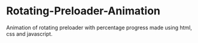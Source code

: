 # Rotating-Preloader-Animation

Animation of rotating preloader with percentage progress made using html, css and javascript. 

